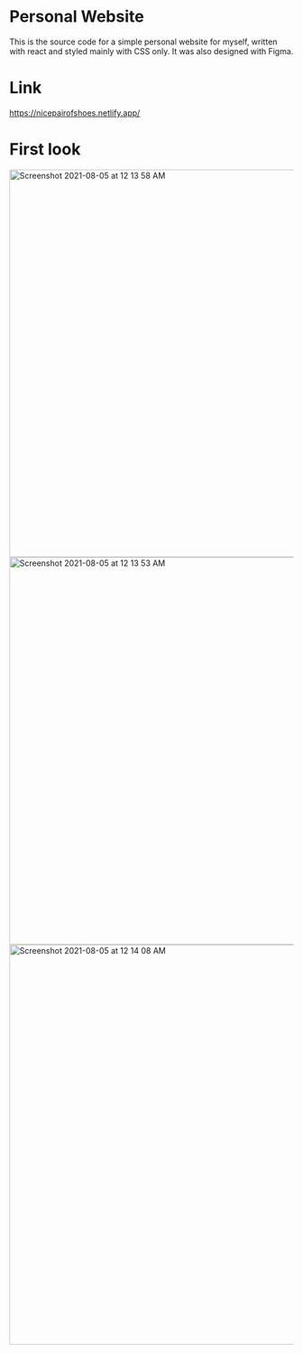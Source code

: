 # Personal Website

This is the source code for a simple personal website for myself, written with react and styled mainly with CSS only. It was also designed with Figma.

# Link

https://nicepairofshoes.netlify.app/

# First look

<img width="686" alt="Screenshot 2021-08-05 at 12 13 58 AM" src="https://user-images.githubusercontent.com/59001819/128216563-83e298b1-0b88-4a41-b0e1-c9650b21e18c.png">

<img width="686" alt="Screenshot 2021-08-05 at 12 13 53 AM" src="https://user-images.githubusercontent.com/59001819/128216579-9e94f5f4-ed42-4033-ae36-8dd9001ffba3.png">

<img width="708" alt="Screenshot 2021-08-05 at 12 14 08 AM" src="https://user-images.githubusercontent.com/59001819/128216592-61f1406d-2f36-42d7-9d9d-c23a89d5476f.png">



